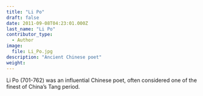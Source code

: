 ```yaml
---
title: "Li Po"
draft: false
date: 2011-09-08T04:23:01.000Z
last_name: "Li Po"
contributor_type:
  - Author
image:
  file: Li_Po.jpg
description: "Ancient Chinese poet"
weight:
---
```


Li Po (701-762) was an influential Chinese poet, often considered one of the finest of China’s Tang period.

